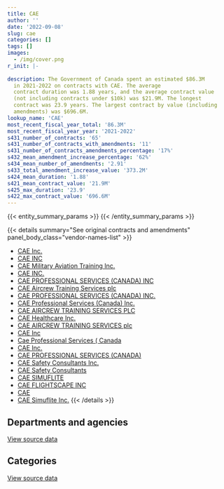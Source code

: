 ```yaml
---
title: CAE
author: ''
date: '2022-09-08'
slug: cae
categories: []
tags: []
images:
  - /img/cover.png
r_init: |-
  
description: The Government of Canada spent an estimated $86.3M
  in 2021-2022 on contracts with CAE. The average
  contract duration was 1.88 years, and the average contract value
  (not including contracts under $10k) was $21.9M. The longest
  contract was 23.9 years. The largest contract by value (including
  amendments) was $696.6M.
lookup_name: 'CAE'
most_recent_fiscal_year_total: '86.3M'
most_recent_fiscal_year_year: '2021-2022'
s431_number_of_contracts: '65'
s431_number_of_contracts_with_amendments: '11'
s431_number_of_contracts_amendments_percentage: '17%'
s432_mean_amendment_increase_percentage: '62%'
s434_mean_number_of_amendments: '2.91'
s433_total_amendment_increase_value: '373.2M'
s424_mean_duration: '1.88'
s421_mean_contract_value: '21.9M'
s425_max_duration: '23.9'
s422_max_contract_value: '696.6M'
---
```


<script src="/rmarkdown-libs/htmlwidgets/htmlwidgets.js"></script>
<link href="/rmarkdown-libs/datatables-css/datatables-crosstalk.css" rel="stylesheet" />
<script src="/rmarkdown-libs/datatables-binding/datatables.js"></script>
<script src="/rmarkdown-libs/jquery/jquery-3.6.0.min.js"></script>
<link href="/rmarkdown-libs/dt-core-bootstrap/css/dataTables.bootstrap.min.css" rel="stylesheet" />
<link href="/rmarkdown-libs/dt-core-bootstrap/css/dataTables.bootstrap.extra.css" rel="stylesheet" />
<script src="/rmarkdown-libs/dt-core-bootstrap/js/jquery.dataTables.min.js"></script>
<script src="/rmarkdown-libs/dt-core-bootstrap/js/dataTables.bootstrap.min.js"></script>
<link href="/rmarkdown-libs/crosstalk/css/crosstalk.min.css" rel="stylesheet" />
<script src="/rmarkdown-libs/crosstalk/js/crosstalk.min.js"></script>
<script src="/rmarkdown-libs/htmlwidgets/htmlwidgets.js"></script>
<link href="/rmarkdown-libs/datatables-css/datatables-crosstalk.css" rel="stylesheet" />
<script src="/rmarkdown-libs/datatables-binding/datatables.js"></script>
<script src="/rmarkdown-libs/jquery/jquery-3.6.0.min.js"></script>
<link href="/rmarkdown-libs/dt-core-bootstrap/css/dataTables.bootstrap.min.css" rel="stylesheet" />
<link href="/rmarkdown-libs/dt-core-bootstrap/css/dataTables.bootstrap.extra.css" rel="stylesheet" />
<script src="/rmarkdown-libs/dt-core-bootstrap/js/jquery.dataTables.min.js"></script>
<script src="/rmarkdown-libs/dt-core-bootstrap/js/dataTables.bootstrap.min.js"></script>
<link href="/rmarkdown-libs/crosstalk/css/crosstalk.min.css" rel="stylesheet" />
<script src="/rmarkdown-libs/crosstalk/js/crosstalk.min.js"></script>

{{< entity_summary_params >}}
{{< /entity_summary_params >}}

{{< details summary="See original contracts and amendments" panel_body_class="vendor-names-list" >}}
- [CAE Inc.](https://search.open.canada.ca/en/ct/?sort=contract_value_f%20desc&page=1&search_text=%22CAE%20Inc.%22)
- [CAE INC](https://search.open.canada.ca/en/ct/?sort=contract_value_f%20desc&page=1&search_text=%22CAE%20INC%22)
- [CAE Military Aviation Training Inc.](https://search.open.canada.ca/en/ct/?sort=contract_value_f%20desc&page=1&search_text=%22CAE%20Military%20Aviation%20Training%20Inc.%22)
- [CAE INC.](https://search.open.canada.ca/en/ct/?sort=contract_value_f%20desc&page=1&search_text=%22CAE%20INC.%22)
- [CAE PROFESSIONAL SERVICES (CANADA) INC](https://search.open.canada.ca/en/ct/?sort=contract_value_f%20desc&page=1&search_text=%22CAE%20PROFESSIONAL%20SERVICES%20%28CANADA%29%20INC%22)
- [CAE Aircrew Training Services plc](https://search.open.canada.ca/en/ct/?sort=contract_value_f%20desc&page=1&search_text=%22CAE%20Aircrew%20Training%20Services%20plc%22)
- [CAE PROFESSIONAL SERVICES (CANADA) INC.](https://search.open.canada.ca/en/ct/?sort=contract_value_f%20desc&page=1&search_text=%22CAE%20PROFESSIONAL%20SERVICES%20%28CANADA%29%20INC.%22)
- [CAE Professional Services (Canada) Inc.](https://search.open.canada.ca/en/ct/?sort=contract_value_f%20desc&page=1&search_text=%22CAE%20Professional%20Services%20%28Canada%29%20Inc.%22)
- [CAE AIRCREW TRAINING SERVICES PLC](https://search.open.canada.ca/en/ct/?sort=contract_value_f%20desc&page=1&search_text=%22CAE%20AIRCREW%20TRAINING%20SERVICES%20PLC%22)
- [CAE Healthcare Inc.](https://search.open.canada.ca/en/ct/?sort=contract_value_f%20desc&page=1&search_text=%22CAE%20Healthcare%20Inc.%22)
- [CAE AIRCREW TRAINING SERVICES plc](https://search.open.canada.ca/en/ct/?sort=contract_value_f%20desc&page=1&search_text=%22CAE%20AIRCREW%20TRAINING%20SERVICES%20plc%22)
- [CAE Inc](https://search.open.canada.ca/en/ct/?sort=contract_value_f%20desc&page=1&search_text=%22CAE%20Inc%22)
- [Cae Professional Services ( Canada](https://search.open.canada.ca/en/ct/?sort=contract_value_f%20desc&page=1&search_text=%22Cae%20Professional%20Services%20%20%28%20Canada%22)
- [CAE Inc.](https://search.open.canada.ca/en/ct/?sort=contract_value_f%20desc&page=1&search_text=%22CAE%20%20Inc.%22)
- [CAE PROFESSIONAL SERVICES (CANADA)](https://search.open.canada.ca/en/ct/?sort=contract_value_f%20desc&page=1&search_text=%22CAE%20PROFESSIONAL%20SERVICES%20%28CANADA%29%22)
- [CAE Safety Consultants Inc.](https://search.open.canada.ca/en/ct/?sort=contract_value_f%20desc&page=1&search_text=%22CAE%20Safety%20Consultants%20Inc.%22)
- [CAE Safety Consultants](https://search.open.canada.ca/en/ct/?sort=contract_value_f%20desc&page=1&search_text=%22CAE%20Safety%20Consultants%22)
- [CAE SIMUFLITE](https://search.open.canada.ca/en/ct/?sort=contract_value_f%20desc&page=1&search_text=%22CAE%20SIMUFLITE%22)
- [CAE FLIGHTSCAPE INC](https://search.open.canada.ca/en/ct/?sort=contract_value_f%20desc&page=1&search_text=%22CAE%20FLIGHTSCAPE%20INC%22)
- [CAE](https://search.open.canada.ca/en/ct/?sort=contract_value_f%20desc&page=1&search_text=%22CAE%22)
- [CAE Simuflite Inc.](https://search.open.canada.ca/en/ct/?sort=contract_value_f%20desc&page=1&search_text=%22CAE%20Simuflite%20Inc.%22)
{{< /details >}}

## Departments and agencies

<div id="htmlwidget-1" style="width:100%;height:auto;" class="datatables html-widget"></div>
<script type="application/json" data-for="htmlwidget-1">{"x":{"style":"bootstrap","filter":"none","vertical":false,"data":[["<a href=\"/departments/cer-rec/\">Canada Energy Regulator<\/a>","<a href=\"/departments/dfo-mpo/\">Fisheries and Oceans Canada<\/a>","<a href=\"/departments/dnd-mdn/\">National Defence<\/a>","<a href=\"/departments/esdc-edsc/\">Employment and Social Development Canada<\/a>","<a href=\"/departments/phac-aspc/\">Public Health Agency of Canada<\/a>","<a href=\"/departments/pwgsc-tpsgc/\">Public Services and Procurement Canada<\/a>","<a href=\"/departments/tc/\">Transport Canada<\/a>"],[16664.89,5467196.25,105077095.26,456001.92,null,430588.93,null],[53130,5482174.87,96597175.16,null,null,679435.79,211272.12],[null,5467196.25,95542234.33,null,282500000,null,null],[null,5467196.25,80262499.01,557484.47,null,null,36560.58]],"container":"<table class=\"table table-striped table-hover row-border order-column display\">\n  <thead>\n    <tr>\n      <th>Department<\/th>\n      <th>2018-2019<\/th>\n      <th>2019-2020<\/th>\n      <th>2020-2021<\/th>\n      <th>2021-2022<\/th>\n    <\/tr>\n  <\/thead>\n<\/table>","options":{"order":[[4,"desc"]],"pageLength":10,"autoWidth":true,"columnDefs":[{"targets":1,"render":"function(data, type, row, meta) {\n    return type !== 'display' ? data : DTWidget.formatCurrency(data, \"$\", 2, 3, \",\", \".\", true, null);\n  }"},{"targets":2,"render":"function(data, type, row, meta) {\n    return type !== 'display' ? data : DTWidget.formatCurrency(data, \"$\", 2, 3, \",\", \".\", true, null);\n  }"},{"targets":3,"render":"function(data, type, row, meta) {\n    return type !== 'display' ? data : DTWidget.formatCurrency(data, \"$\", 2, 3, \",\", \".\", true, null);\n  }"},{"targets":4,"render":"function(data, type, row, meta) {\n    return type !== 'display' ? data : DTWidget.formatCurrency(data, \"$\", 2, 3, \",\", \".\", true, null);\n  }"},{"width":"16%","targets":[1,2,3,4]},{"className":"dt-right","targets":[1,2,3,4]}],"orderClasses":false}},"evals":["options.columnDefs.0.render","options.columnDefs.1.render","options.columnDefs.2.render","options.columnDefs.3.render"],"jsHooks":[]}</script>
<p class="text-right">
<a href="https://github.com/GoC-Spending/contracts-data/tree/main/data/out/vendors/cae/summary_by_fiscal_year_by_department.csv" class="source-data-link btn btn-link">View source data</a>
</p>

## Categories

<div id="htmlwidget-2" style="width:100%;height:auto;" class="datatables html-widget"></div>
<script type="application/json" data-for="htmlwidget-2">{"x":{"style":"bootstrap","filter":"none","vertical":false,"data":[["<a href=\"/categories/facilities_and_construction/\">Facilities and construction<\/a>","<a href=\"/categories/defence/\">Defence<\/a>","<a href=\"/categories/professional_services/\">Professional services<\/a>","<a href=\"/categories/information_technology/\">Information technology<\/a>","<a href=\"/categories/medical/\">Medical<\/a>","<a href=\"/categories/transportation_and_logistics/\">Transportation and logistics<\/a>","<a href=\"/categories/industrial_products_and_services/\">Industrial products and services<\/a>","<a href=\"/categories/human_capital/\">Human capital<\/a>"],[248538.81,94149325.28,774651.73,456001.92,null,5467196.25,8735223.38,1616609.87],[518539.25,94101714.63,679435.79,null,null,5693446.99,372592.88,1657458.4],[165183.02,93775756.78,1349.53,null,282500000,5467196.25,null,1599944.99],[249680.55,77359518.56,1476893.98,null,null,5470614.37,null,1767032.85]],"container":"<table class=\"table table-striped table-hover row-border order-column display\">\n  <thead>\n    <tr>\n      <th>Category<\/th>\n      <th>2018-2019<\/th>\n      <th>2019-2020<\/th>\n      <th>2020-2021<\/th>\n      <th>2021-2022<\/th>\n    <\/tr>\n  <\/thead>\n<\/table>","options":{"order":[[4,"desc"]],"dom":"t","pageLength":30,"autoWidth":true,"columnDefs":[{"targets":1,"render":"function(data, type, row, meta) {\n    return type !== 'display' ? data : DTWidget.formatCurrency(data, \"$\", 2, 3, \",\", \".\", true, null);\n  }"},{"targets":2,"render":"function(data, type, row, meta) {\n    return type !== 'display' ? data : DTWidget.formatCurrency(data, \"$\", 2, 3, \",\", \".\", true, null);\n  }"},{"targets":3,"render":"function(data, type, row, meta) {\n    return type !== 'display' ? data : DTWidget.formatCurrency(data, \"$\", 2, 3, \",\", \".\", true, null);\n  }"},{"targets":4,"render":"function(data, type, row, meta) {\n    return type !== 'display' ? data : DTWidget.formatCurrency(data, \"$\", 2, 3, \",\", \".\", true, null);\n  }"},{"width":"16%","targets":[1,2,3,4]},{"className":"dt-right","targets":[1,2,3,4]}],"orderClasses":false,"lengthMenu":[10,25,30,50,100]}},"evals":["options.columnDefs.0.render","options.columnDefs.1.render","options.columnDefs.2.render","options.columnDefs.3.render"],"jsHooks":[]}</script>
<p class="text-right">
<a href="https://github.com/GoC-Spending/contracts-data/tree/main/data/out/vendors/cae/summary_by_fiscal_year_by_category.csv" class="source-data-link btn btn-link">View source data</a>
</p>
